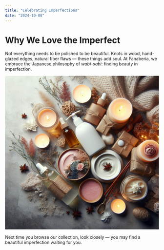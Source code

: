 ```yaml
---
title: "Celebrating Imperfections"
date: "2024-10-08"
---
```


# Why We Love the Imperfect

Not everything needs to be polished to be beautiful. Knots in wood, hand-glazed edges, natural fiber flaws — these things add soul. At Fanaberia, we embrace the Japanese philosophy of *wabi-sabi*: finding beauty in imperfection.

![Wabi-Sabi Inspiration](/public/images/slide1.png)

Next time you browse our collection, look closely — you may find a beautiful imperfection waiting for you.
